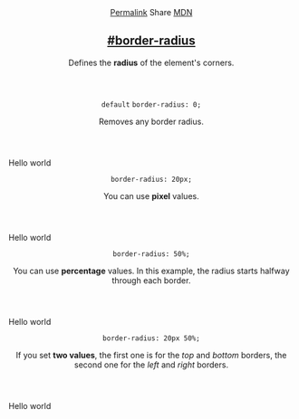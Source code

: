 <section id="border-radius" class="property">
    <header class="property__header">
        <nav class="property__links">
            <a class="property__links-direct" href="/property/border-radius/" data-property-name="border-radius"
                data-tooltip="Single page for this property">Permalink</a>
            <a class="property__share" data-tooltip="Share on Twitter or Facebook"
                data-property-name="border-radius">Share</a>
            <a target="_blank" href="https://developer.mozilla.org/en/docs/Web/CSS/border-radius"
                data-tooltip="See on Mozilla Developer Network" rel="external">MDN</a>
        </nav>
        <h2 class="property__name">
            <a href="#border-radius"><span>#</span>border-radius</a>
        </h2>
        <div class="property__description">
            <p>Defines the <strong>radius</strong> of the element&#39;s corners.</p>
        </div>
    </header>
    <section class="example">
        <header class="example__header">
            <p class="example__name">
                <code class="example--default" data-tooltip="This is the property's default value">default</code>
                <code class="example--value" data-tooltip="Click to copy"
                    data-clipboard-text="border-radius: 0;">border-radius: 0;</code>
            </p>
            <div class="example__description">
                <p>Removes any border radius.</p>
            </div>
        </header>
        <aside class="example__preview">
            <div class="example__browser"><i></i><i></i><i></i></div>
            <div class="example__output">
                <div class="example__output-div border-radius " id="border-radius-0">Hello world</div>
            </div>
        </aside>
    </section>
    <section class="example">
        <header class="example__header">
            <p class="example__name">
                <code class="example--value" data-tooltip="Click to copy"
                    data-clipboard-text="border-radius: 20px;">border-radius: 20px;</code>
            </p>
            <div class="example__description">
                <p>You can use <strong>pixel</strong> values.</p>
            </div>
        </header>
        <aside class="example__preview">
            <div class="example__browser"><i></i><i></i><i></i></div>
            <div class="example__output">
                <div class="example__output-div border-radius " id="border-radius-20px">Hello world</div>
            </div>
        </aside>
    </section>
    <section class="example">
        <header class="example__header">
            <p class="example__name">
                <code class="example--value" data-tooltip="Click to copy"
                    data-clipboard-text="border-radius: 50%;">border-radius: 50%;</code>
            </p>
            <div class="example__description">
                <p>You can use <strong>percentage</strong> values. In this example, the radius starts halfway through
                    each border.</p>
            </div>
        </header>
        <aside class="example__preview">
            <div class="example__browser"><i></i><i></i><i></i></div>
            <div class="example__output">
                <div class="example__output-div border-radius " id="border-radius-50">Hello world</div>
            </div>
        </aside>
    </section>
    <section class="example">
        <header class="example__header">
            <p class="example__name">
                <code class="example--value" data-tooltip="Click to copy"
                    data-clipboard-text="border-radius: 20px 50%;">border-radius: 20px 50%;</code>
            </p>
            <div class="example__description">
                <p>If you set <strong>two values</strong>, the first one is for the <em>top</em> and <em>bottom</em>
                    borders, the second one for the <em>left</em> and <em>right</em> borders.</p>
            </div>
        </header>
        <aside class="example__preview">
            <div class="example__browser"><i></i><i></i><i></i></div>
            <div class="example__output">
                <div class="example__output-div border-radius " id="border-radius-20px-50">Hello world</div>
            </div>
        </aside>
    </section>
</section>
